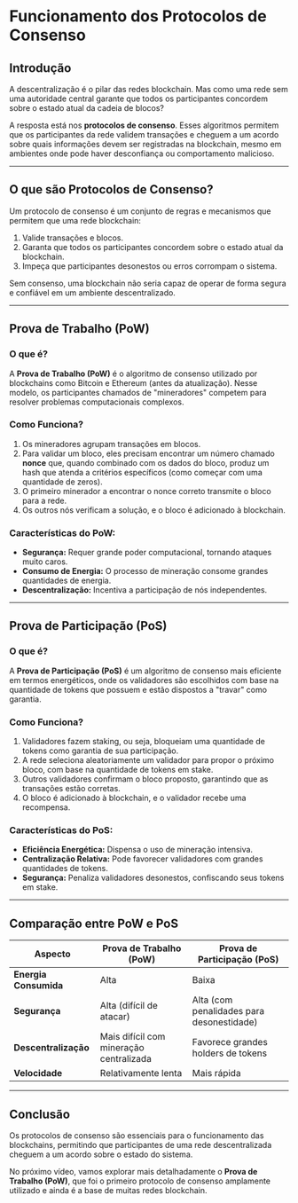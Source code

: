 # Funcionamento dos Protocolos de Consenso  

## Introdução  
A descentralização é o pilar das redes blockchain. Mas como uma rede sem uma autoridade central garante que todos os participantes concordem sobre o estado atual da cadeia de blocos?  

A resposta está nos **protocolos de consenso**. Esses algoritmos permitem que os participantes da rede validem transações e cheguem a um acordo sobre quais informações devem ser registradas na blockchain, mesmo em ambientes onde pode haver desconfiança ou comportamento malicioso.  

---

## O que são Protocolos de Consenso?  

Um protocolo de consenso é um conjunto de regras e mecanismos que permitem que uma rede blockchain:  
1. Valide transações e blocos.  
2. Garanta que todos os participantes concordem sobre o estado atual da blockchain.  
3. Impeça que participantes desonestos ou erros corrompam o sistema.  

Sem consenso, uma blockchain não seria capaz de operar de forma segura e confiável em um ambiente descentralizado.  

---

## Prova de Trabalho (PoW)  

### O que é?  
A **Prova de Trabalho (PoW)** é o algoritmo de consenso utilizado por blockchains como Bitcoin e Ethereum (antes da atualização). Nesse modelo, os participantes chamados de "mineradores" competem para resolver problemas computacionais complexos.  

### Como Funciona?  
1. Os mineradores agrupam transações em blocos.  
2. Para validar um bloco, eles precisam encontrar um número chamado **nonce** que, quando combinado com os dados do bloco, produz um hash que atenda a critérios específicos (como começar com uma quantidade de zeros).  
3. O primeiro minerador a encontrar o nonce correto transmite o bloco para a rede.  
4. Os outros nós verificam a solução, e o bloco é adicionado à blockchain.  

### Características do PoW:  
- **Segurança:** Requer grande poder computacional, tornando ataques muito caros.  
- **Consumo de Energia:** O processo de mineração consome grandes quantidades de energia.  
- **Descentralização:** Incentiva a participação de nós independentes.  

---

## Prova de Participação (PoS)  

### O que é?  
A **Prova de Participação (PoS)** é um algoritmo de consenso mais eficiente em termos energéticos, onde os validadores são escolhidos com base na quantidade de tokens que possuem e estão dispostos a "travar" como garantia.  

### Como Funciona?  
1. Validadores fazem staking, ou seja, bloqueiam uma quantidade de tokens como garantia de sua participação.  
2. A rede seleciona aleatoriamente um validador para propor o próximo bloco, com base na quantidade de tokens em stake.  
3. Outros validadores confirmam o bloco proposto, garantindo que as transações estão corretas.  
4. O bloco é adicionado à blockchain, e o validador recebe uma recompensa.  

### Características do PoS:  
- **Eficiência Energética:** Dispensa o uso de mineração intensiva.  
- **Centralização Relativa:** Pode favorecer validadores com grandes quantidades de tokens.  
- **Segurança:** Penaliza validadores desonestos, confiscando seus tokens em stake.  

---

## Comparação entre PoW e PoS  

| **Aspecto**            | **Prova de Trabalho (PoW)**            | **Prova de Participação (PoS)**           |
|-------------------------|----------------------------------------|------------------------------------------|
| **Energia Consumida**   | Alta                                   | Baixa                                     |
| **Segurança**           | Alta (difícil de atacar)               | Alta (com penalidades para desonestidade) |
| **Descentralização**    | Mais difícil com mineração centralizada | Favorece grandes holders de tokens       |
| **Velocidade**          | Relativamente lenta                    | Mais rápida                              |

---

## Conclusão  

Os protocolos de consenso são essenciais para o funcionamento das blockchains, permitindo que participantes de uma rede descentralizada cheguem a um acordo sobre o estado do sistema.  

No próximo vídeo, vamos explorar mais detalhadamente o **Prova de Trabalho (PoW)**, que foi o primeiro protocolo de consenso amplamente utilizado e ainda é a base de muitas redes blockchain.  
